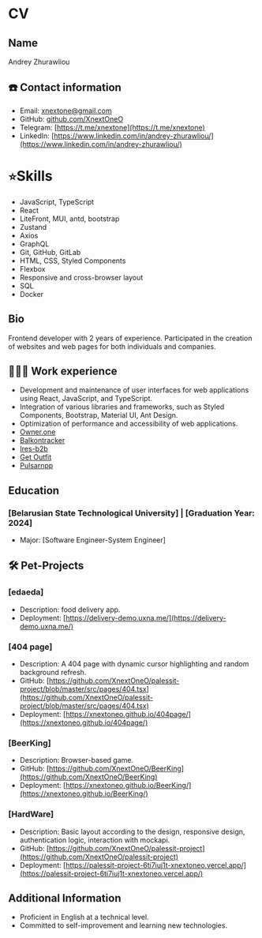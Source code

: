 # CV

## Name
Andrey Zhurawliou

## ☎️ Contact information 
- Email: xnextone@gmail.com
- GitHub: [github.com/XnextOneO](https://github.com/XnextOneO)
- Telegram: [https://t.me/xnextone](https://t.me/xnextone)
- LinkedIn: [https://www.linkedin.com/in/andrey-zhurawliou/](https://www.linkedin.com/in/andrey-zhurawliou/)
# `⭐`Skills
- JavaScript, TypeScript
- React
- LiteFront, MUI, antd, bootstrap
- Zustand
- Axios
- GraphQL
- Git, GitHub, GitLab
- HTML, CSS, Styled Components
- Flexbox
- Responsive and cross-browser layout
- SQL
- Docker

## Bio
Frontend developer with 2 years of experience. Participated in the creation of websites and web pages for both individuals and companies.

## <strong>👩🏻‍💻</strong> Work experience
- Development and maintenance of user interfaces for web applications using React, JavaScript, and TypeScript.
- Integration of various libraries and frameworks, such as Styled Components, Bootstrap, Material UI, Ant Design.
- Optimization of performance and accessibility of web applications.
- <a href="https://owner.one/" target="_new">Owner.one</a>
- <a href="https://balkontracker.de/index.html" target="_new">Balkontracker</a>
- <a href="https://ires-b2b.eu/" target="_new">Ires-b2b</a>
- <a href="https://apps.apple.com/us/app/get-outfit-shop-luxury-brands/id6448672920?platform=ipad" target="_new">Get Outfit</a>
- <a href="https://pulsarnpp.ru/" target="_new">Pulsarnpp</a>

## Education
### [Belarusian State Technological University] | [Graduation Year: 2024]
- Major: [Software Engineer-System Engineer]

## 🛠 Pet-Projects
### [edaeda]
- Description: food delivery app.
- Deployment: [https://delivery-demo.uxna.me/](https://delivery-demo.uxna.me/)

### [404 page]
- Description: A 404 page with dynamic cursor highlighting and random background refresh.
- GitHub: [https://github.com/XnextOneO/palessit-project/blob/master/src/pages/404.tsx](https://github.com/XnextOneO/palessit-project/blob/master/src/pages/404.tsx)
- Deployment: [https://xnextoneo.github.io/404page/](https://xnextoneo.github.io/404page/)

### [BeerKing]
- Description: Browser-based game.
- GitHub: [https://github.com/XnextOneO/BeerKing](https://github.com/XnextOneO/BeerKing)
- Deployment: [https://xnextoneo.github.io/BeerKing/](https://xnextoneo.github.io/BeerKing/)

### [HardWare]
- Description: Basic layout according to the design, responsive design, authentication logic, interaction with mockapi.
- GitHub: [https://github.com/XnextOneO/palessit-project](https://github.com/XnextOneO/palessit-project)
- Deployment: [https://palessit-project-6ti7iuj1t-xnextoneo.vercel.app/](https://palessit-project-6ti7iuj1t-xnextoneo.vercel.app/)

## Additional Information
- Proficient in English at a technical level.
- Committed to self-improvement and learning new technologies.
